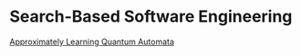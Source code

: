 # Search-Based Software Engineering

[Approximately Learning Quantum Automata](https://link.springer.com/chapter/10.1007/978-3-031-35257-7_16)
